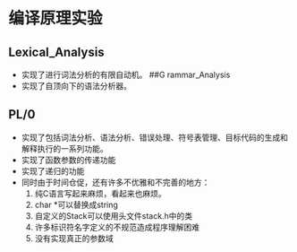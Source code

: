 # 编译原理实验


## Lexical_Analysis
- 实现了进行词法分析的有限自动机。
##G rammar_Analysis
- 实现了自顶向下的语法分析器。
## PL/0
- 实现了包括词法分析、语法分析、错误处理、符号表管理、目标代码的生成和解释执行的一系列功能。
- 实现了函数参数的传递功能
- 实现了递归的功能
- 同时由于时间仓促，还有许多不优雅和不完善的地方：
	1. 纯C语言写起来麻烦，看起来也麻烦。
	2. char *可以替换成string
	3. 自定义的Stack可以使用头文件stack.h中的类
	4. 许多标识符名字定义的不规范造成程序理解困难
	5. 没有实现真正的参数域
